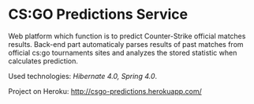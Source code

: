 CS:GO Predictions Service
========================

Web platform which function is to predict Counter-Strike official matches results. 
Back-end part automaticaly parses results of past matches from official cs:go tournaments sites and analyzes the stored statistic when calculates prediction.

Used technologies: *Hibernate 4.0, Spring 4.0*.

Project on Heroku: http://csgo-predictions.herokuapp.com/


